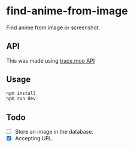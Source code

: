 # find-anime-from-image

Find anime from image or screenshot.

## API

This was made using [trace.moe API](https://soruly.github.io/trace.moe-api/#/?id=tracemoe-api)


## Usage
```js
npm install
npm run dev
```

## Todo
- [ ]  Store an image in the database.
- [x]  Accepting URL.
